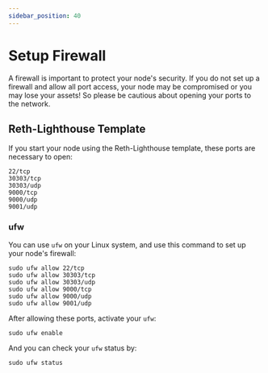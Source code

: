 ```yaml
---
sidebar_position: 40
---
```

# Setup Firewall

A firewall is important to protect your node's security. If you do not set up a firewall and allow all port access, your node may be compromised or you may lose your assets! So please be cautious about opening your ports to the network.

## Reth-Lighthouse Template

If you start your node using the Reth-Lighthouse template, these ports are necessary to open:

```
22/tcp
30303/tcp
30303/udp
9000/tcp
9000/udp
9001/udp
```


### ufw

You can use `ufw` on your Linux system, and use this command to set up your node's firewall:

```
sudo ufw allow 22/tcp
sudo ufw allow 30303/tcp
sudo ufw allow 30303/udp
sudo ufw allow 9000/tcp
sudo ufw allow 9000/udp
sudo ufw allow 9001/udp
```

After allowing these ports, activate your `ufw`:

```
sudo ufw enable
```

And you can check your `ufw` status by:

```
sudo ufw status
```

